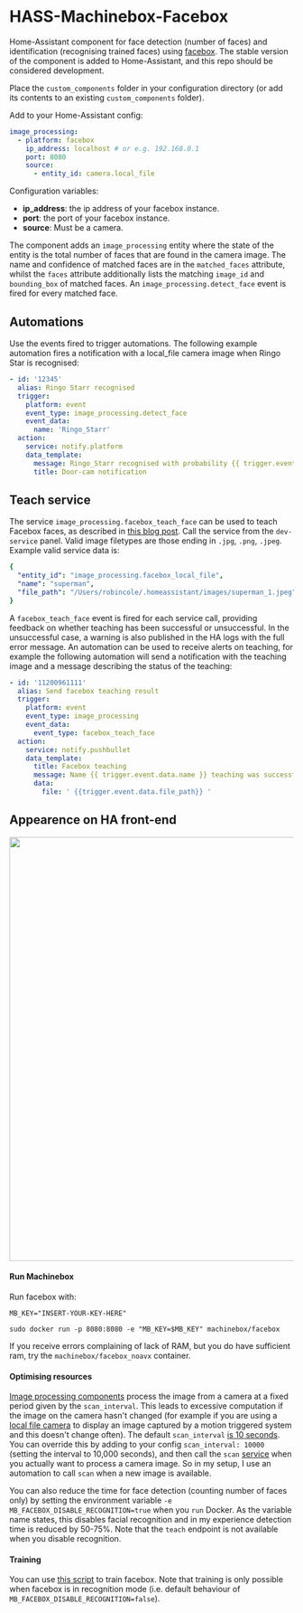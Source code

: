 # HASS-Machinebox-Facebox

Home-Assistant component for face detection (number of faces) and identification (recognising trained faces) using [facebox](https://machineboxio.com/docs/facebox/teaching-facebox). The stable version of the component is added to Home-Assistant, and this repo should be considered development.

Place the `custom_components` folder in your configuration directory (or add its contents to an existing `custom_components` folder).

Add to your Home-Assistant config:

```yaml
image_processing:
  - platform: facebox
    ip_address: localhost # or e.g. 192.168.0.1
    port: 8080
    source:
      - entity_id: camera.local_file
```
Configuration variables:
- **ip_address**: the ip address of your facebox instance.
- **port**: the port of your facebox instance.
- **source**: Must be a camera.


The component adds an `image_processing` entity where the state of the entity is the total number of faces that are found in the camera image. The name and confidence of matched faces are in the `matched_faces` attribute, whilst the `faces` attribute additionally lists the matching `image_id` and `bounding_box` of matched faces. An `image_processing.detect_face` event is fired for every matched face.

## Automations
Use the events fired to trigger automations. The following example automation fires a notification with a local_file camera image when Ringo Star is recognised:

```yaml
- id: '12345'
  alias: Ringo Starr recognised
  trigger:
    platform: event
    event_type: image_processing.detect_face
    event_data:
      name: 'Ringo_Starr'
  action:
    service: notify.platform
    data_template:
      message: Ringo_Starr recognised with probability {{ trigger.event.data.confidence }}
      title: Door-cam notification
```

## Teach service
The service `image_processing.facebox_teach_face` can be used to teach Facebox faces, as described in [this blog post](https://towardsdatascience.com/every-superheros-secret-identity-wouldn-t-fool-modern-face-recognition-32c6fda07bb9). Call the service from the `dev-service` panel. Valid image filetypes are those ending in `.jpg`, `.png`, `.jpeg`. Example valid service data is:
```yaml
{
  "entity_id": "image_processing.facebox_local_file",
  "name": "superman",
  "file_path": "/Users/robincole/.homeassistant/images/superman_1.jpeg"
}
```

A `facebox_teach_face` event is fired for each service call, providing feedback on whether teaching has been successful or unsuccessful. In the  unsuccessful case, a warning is also published in the HA logs with the full error message. An automation can be used to receive alerts on teaching, for example the following automation will send a notification with the teaching image and a message describing the status of the teaching:
```yaml
- id: '11200961111'
  alias: Send facebox teaching result
  trigger:
    platform: event
    event_type: image_processing
    event_data:
      event_type: facebox_teach_face
  action:
    service: notify.pushbullet
    data_template:
      title: Facebox teaching
      message: Name {{ trigger.event.data.name }} teaching was successful? {{ trigger.event.data.success }}
      data:
        file: ' {{trigger.event.data.file_path}} '
```

## Appearence on HA front-end

<p align="center">
<img src="https://github.com/robmarkcole/HASS-Machinebox-Facebox/blob/master/usage.png" width="750">
</p>

#### Run Machinebox
Run facebox with:
```
MB_KEY="INSERT-YOUR-KEY-HERE"

sudo docker run -p 8080:8080 -e "MB_KEY=$MB_KEY" machinebox/facebox
```

If you receive errors complaining of lack of RAM, but you do have sufficient ram, try the `machinebox/facebox_noavx` container.

#### Optimising resources
[Image processing components](https://www.home-assistant.io/components/image_processing/) process the image from a camera at a fixed period given by the `scan_interval`. This leads to excessive computation if the image on the camera hasn't changed (for example if you are using a [local file camera](https://www.home-assistant.io/components/camera.local_file/) to display an image captured by a motion triggered system and this doesn't change often). The default `scan_interval` [is 10 seconds](https://github.com/home-assistant/home-assistant/blob/98e4d514a5130b747112cc0788fc2ef1d8e687c9/homeassistant/components/image_processing/__init__.py#L27). You can override this by adding to your config `scan_interval: 10000` (setting the interval to 10,000 seconds), and then call the `scan` [service](https://github.com/home-assistant/home-assistant/blob/98e4d514a5130b747112cc0788fc2ef1d8e687c9/homeassistant/components/image_processing/__init__.py#L62) when you actually want to process a camera image. So in my setup, I use an automation to call `scan` when a new image is available.

You can also reduce the time for face detection (counting number of faces only) by setting the environment variable `-e MB_FACEBOX_DISABLE_RECOGNITION=true` when you `run` Docker. As the variable name states, this disables facial recognition and in my experience detection time is reduced by 50-75%. Note that the `teach` endpoint is not available when you disable recognition.

#### Training
You can use [this script](https://github.com/robmarkcole/facebox_python) to train facebox. Note that training is only possible when facebox is in recognition mode (i.e. default behaviour of `MB_FACEBOX_DISABLE_RECOGNITION=false`).
